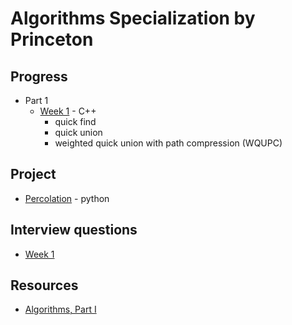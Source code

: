 # Algorithms Specialization by Princeton

## Progress

* Part 1
    * [Week 1](./part1/week1) - C++
        * quick find
        * quick union
        * weighted quick union with path compression (WQUPC)

## Project

* [Percolation](part1/projects/percolation-pygame) - python

## Interview questions

* [Week 1](./part1/interview)

## Resources

* [Algorithms, Part I](https://www.coursera.org/learn/algorithms-part1)